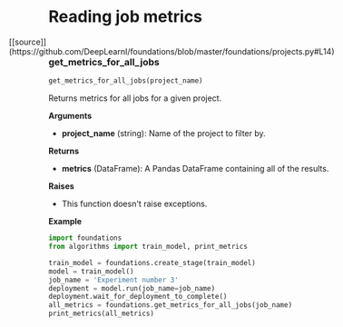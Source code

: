 <h1>Reading job metrics</h1>
<span style="float:right;">[[source]](https://github.com/DeepLearnI/foundations/blob/master/foundations/projects.py#L14)</span>

### get_metrics_for_all_jobs


```python
get_metrics_for_all_jobs(project_name)
```



Returns metrics for all jobs for a given project.

__Arguments__

- __project_name__ (string): Name of the project to filter by.

__Returns__

- __metrics__ (DataFrame): A Pandas DataFrame containing all of the results.

__Raises__

- This function doesn't raise exceptions.

__Example__

```python
import foundations
from algorithms import train_model, print_metrics

train_model = foundations.create_stage(train_model)
model = train_model()
job_name = 'Experiment number 3'
deployment = model.run(job_name=job_name)
deployment.wait_for_deployment_to_complete()
all_metrics = foundations.get_metrics_for_all_jobs(job_name)
print_metrics(all_metrics)
```


